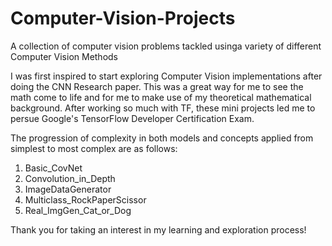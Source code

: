 # Computer-Vision-Projects
A collection of computer vision problems tackled usinga variety of different Computer Vision Methods

I was first inspired to start exploring Computer Vision implementations after doing the CNN
Research paper. This was a great way for me to see the math come to life and for me to make use
of my theoretical mathematical background. After working so much with TF, these mini projects
led me to persue Google's TensorFlow Developer Certification Exam. 

The progression of complexity in both models and concepts applied from simplest to most complex are 
as follows:
1. Basic_CovNet
2. Convolution_in_Depth
3. ImageDataGenerator
4. Multiclass_RockPaperScissor
5. Real_ImgGen_Cat_or_Dog

Thank you for taking an interest in my learning and exploration process!
